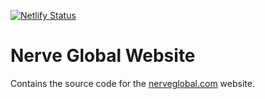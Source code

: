 [![Netlify Status](https://api.netlify.com/api/v1/badges/5c5ac859-7776-4299-93f4-742d0a6d54dc/deploy-status)](https://app.netlify.com/sites/nerveglobal/deploys)

# Nerve Global Website

Contains the source code for the [nerveglobal.com](https://nerveglobal.com) website.
